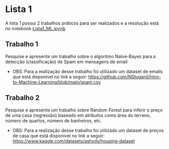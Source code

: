 # Lista 1
A lista 1 possui 2 trabalhos práticos para ser realizados e a resolução está no notebook [Lista1_ML.ipynb](https://github.com/rikdantas/Aprendizagem-de-Maquinas/blob/main/Lista_1/Lista1_ML.ipynb)

## Trabalho 1
Pesquise e apresente um trabalho sobre o algoritmo Naïve-Bayes para a detecção (classificação) de Spam em mensagens de email

- OBS: Para a realização desse trabalho foi utilizado um dataset de emails que está disponivel no link a seguir: <https://github.com/NStugard/Intro-to-Machine-Learning/blob/main/spam.csv>

## Trabalho 2 
Pesquise e apresente um trabalho sobre Random Forest para inferir o preço de uma casa (regressão) baseado em atributos como área do terreno, número de quartos, número de banheiros, etc.

- OBS: Para a realização desse trabalho foi utilizado um dataset de preços de casa que está disponivel no link a seguir: <https://www.kaggle.com/datasets/ashydv/housing-dataset>
